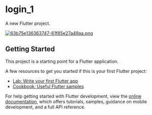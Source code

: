 # login_1

A new Flutter project.

[![63b75e136363747-61f85e27a49aa.png](https://i.postimg.cc/DzCBVGJL/63b75e136363747-61f85e27a49aa.png)](https://postimg.cc/B8KxHXCn)

## Getting Started

This project is a starting point for a Flutter application.

A few resources to get you started if this is your first Flutter project:

- [Lab: Write your first Flutter app](https://docs.flutter.dev/get-started/codelab)
- [Cookbook: Useful Flutter samples](https://docs.flutter.dev/cookbook)

For help getting started with Flutter development, view the
[online documentation](https://docs.flutter.dev/), which offers tutorials,
samples, guidance on mobile development, and a full API reference.
